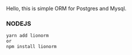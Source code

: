 Hello, this is simple ORM for Postgres and Mysql.

### NODEJS

```sh
yarn add lionorm
or
npm install lionorm
```
